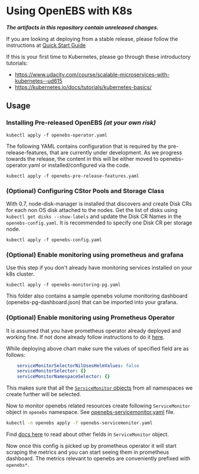 # Using OpenEBS with K8s

**_The artifacts in this repository contain unreleased changes._**

If you are looking at deploying from a stable release, please follow the instructions at [Quick Start Guide](https://docs.openebs.io/docs/next/quickstartguide.html)

If this is your first time to Kubernetes, please go through these introductory tutorials:
- https://www.udacity.com/course/scalable-microservices-with-kubernetes--ud615
- https://kubernetes.io/docs/tutorials/kubernetes-basics/

## Usage

### Installing Pre-released OpenEBS **_(at your own risk)_**
```
kubectl apply -f openebs-operator.yaml
```

The following YAML contains configuration that is required by the pre-release-features, that are currently under development. As we progress towards the release, the content in this will be either moved to openebs-operator.yaml or installed/configured via the code.
```
kubectl apply -f openebs-pre-release-features.yaml
```


### (Optional) Configuring CStor Pools and Storage Class
With 0.7, node-disk-manager is installed that discovers and create Disk CRs for each non OS disk attached to the nodes. Get the list of disks using `kubectl get disks --show-labels` and update the Disk CR Names in the `openebs-config.yaml`. It is recommended to specify one Disk CR per storage node.

```
kubectl apply -f openebs-config.yaml
```

### (Optional) Enable monitoring using prometheus and grafana

Use this step if you don't already have monitoring services installed
on your k8s cluster.

```
kubectl apply -f openebs-monitoring-pg.yaml
```

This folder also contains a sample openebs volume monitoring dashboard (openebs-pg-dashboard.json) that can be imported into your grafana.

### (Optional) Enable monitoring using Prometheus Operator

It is assumed that you have prometheus operator already deployed and working fine. If not done already follow instructions to do it [here](https://github.com/helm/charts/tree/master/stable/prometheus-operator#installing-the-chart).

While deploying above chart make sure the values of specified field are as follows:

```yaml
    serviceMonitorSelectorNilUsesHelmValues: false
    serviceMonitorSelector: {}
    serviceMonitorNamespaceSelector: {}
```

This makes sure that all the [`ServiceMonitor` objects](https://github.com/coreos/prometheus-operator/blob/master/Documentation/user-guides/getting-started.md#related-resources) from all namespaces we create further will be selected.

Now to monitor openebs related resources create following `ServiceMonitor` object in `openebs` namespace. See [openebs-servicemonitor.yaml](openebs-servicemonitor.yaml) file.

```bash
kubectl -n openebs apply -f openebs-servicemonitor.yaml
```

Find [docs here](https://github.com/coreos/prometheus-operator/blob/master/Documentation/api.md#servicemonitor) to read about other fields in `ServiceMonitor` object.

Now once this config is picked up by prometheus operator it will start scraping the metrics and you can start seeing them in prometheus dashboard. The metrics relevant to openebs are conveniently prefixed with `openebs*`.
